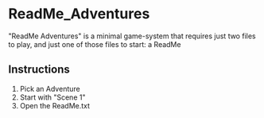 # ReadMe_Adventures
"ReadMe Adventures" is a minimal game-system that requires just two files to play, and just one of those files to start: a ReadMe

## Instructions
1. Pick an Adventure
2. Start with "Scene 1"
3. Open the ReadMe.txt
